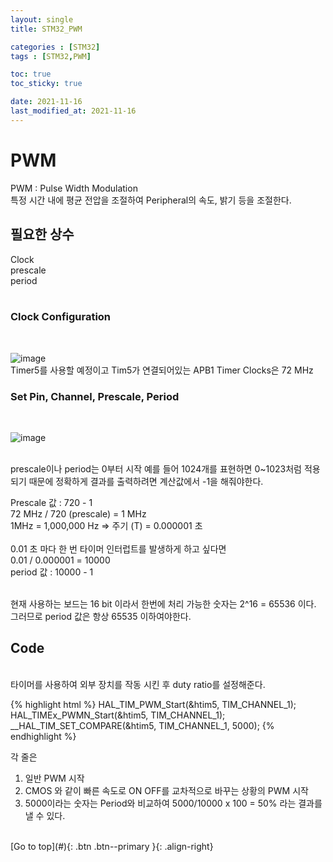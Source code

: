 ```yaml
---
layout: single
title: STM32_PWM

categories : [STM32]
tags : [STM32,PWM]

toc: true
toc_sticky: true

date: 2021-11-16
last_modified_at: 2021-11-16
---
```



# PWM

PWM : Pulse Width Modulation
<br>
특정 시간 내에 평균 전압을 조절하여 Peripheral의 속도, 밝기 등을 조절한다. 
<br>

## 필요한 상수

Clock  
prescale   
period  
<br>

### Clock Configuration
<br>

![image](https://user-images.githubusercontent.com/32934089/141962557-dcf878d6-397a-4547-81f8-82c79b34f7e8.png)
<br>
Timer5를 사용할 예정이고 Tim5가 연결되어있는 APB1 Timer Clocks은 72 MHz
<br>


### Set Pin, Channel, Prescale, Period
<br>

![image](https://user-images.githubusercontent.com/32934089/141963891-884816de-78e6-4c2c-99fd-95b5c1ae6514.png)

<br>
prescale이나 period는 0부터 시작 예를 들어 1024개를 표현하면 0~1023처럼 적용되기 때문에
정확하게 결과를 출력하려면 계산값에서 -1을 해줘야한다.
<br>

Prescale 값 : 720 - 1
<br>
72 MHz  / 720 (prescale) = 1 MHz  
1MHz = 1,000,000 Hz  => 주기 (T) = 0.000001 초  
<br>
0.01 초 마다 한 번 타이머 인터럽트를 발생하게 하고 싶다면  
0.01 / 0.000001 = 10000  
period 값 : 10000 - 1

<br>
현재 사용하는 보드는 16 bit 이라서 한번에 처리 가능한 숫자는 2^16 = 65536  이다.  
그러므로 period 값은 항상 65535 이하여야한다.  

## Code
<br>
타이머를 사용하여 외부 장치를 작동 시킨 후 duty ratio를 설정해준다.

{% highlight html %}
HAL_TIM_PWM_Start(&htim5, TIM_CHANNEL_1);
HAL_TIMEx_PWMN_Start(&htim5, TIM_CHANNEL_1);
__HAL_TIM_SET_COMPARE(&htim5, TIM_CHANNEL_1, 5000);
{% endhighlight %}
<br>

각 줄은  
1. 일반 PWM 시작
2. CMOS 와 같이 빠른 속도로 ON OFF를 교차적으로 바꾸는 상황의 PWM 시작
3. 5000이라는 숫자는 Period와 비교하여 5000/10000 x 100 = 50% 라는 결과를 낼 수 있다.
  

  
<br>
[Go to top](#){: .btn .btn--primary }{: .align-right}